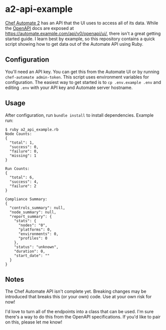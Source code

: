 a2-api-example
==============

[Chef Automate 2](https://automate.chef.io/) has an API that the UI uses to access all of its data. While the [OpenAPI](https://swagger.io/docs/specification/about/) docs are exposed at https://automate.example.com/api/v0/openapi/ui/, there isn't a great getting started guide. I learn best by example, so this repository contains a quick script showing how to get data out of the Automate API using Ruby.

## Configuration

You'll need an API key. You can get this from the Automate UI or by running `chef-automate admin-token`. This script uses environment variables for configuration. The easiest way to get started is to `cp .env.example .env` and editing `.env` with your API key and Automate server hostname.

## Usage

After configuration, run `bundle install` to install dependencies. Example run:
```
$ ruby a2_api_example.rb
Node Counts:
{
  "total": 1,
  "success": 0,
  "failure": 0,
  "missing": 1
}

Run Counts:
{
  "total": 6,
  "success": 4,
  "failure": 2
}

Compliance Summary:
{
  "controls_summary": null,
  "node_summary": null,
  "report_summary": {
    "stats": {
      "nodes": "0",
      "platforms": 0,
      "environments": 0,
      "profiles": 0
    },
    "status": "unknown",
    "duration": 0,
    "start_date": ""
  }
}
```

## Notes

The Chef Automate API isn't complete yet. Breaking changes may be introduced that breaks this (or your own) code. Use at your own risk for now!

I'd love to turn all of the endpoints into a class that can be used. I'm sure there's a way to do this from the OpenAPI specifications. If you'd like to pair on this, please let me know!
